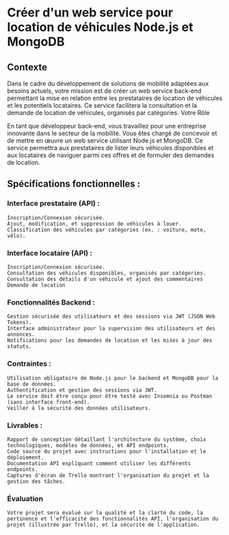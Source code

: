 
# Créer d'un web service pour location de véhicules Node.js et MongoDB
## Contexte

Dans le cadre du développement de solutions de mobilité adaptées aux besoins actuels, votre mission est de créer un web service back-end permettant la mise en relation entre les prestataires de location de véhicules et les potentiels locataires. Ce service facilitera la consultation et la demande de location de véhicules, organisés par catégories.
Votre Rôle

En tant que développeur back-end, vous travaillez pour une entreprise innovante dans le secteur de la mobilité. Vous êtes chargé de concevoir et de mettre en œuvre un web service utilisant Node.js et MongoDB. Ce service permettra aux prestataires de lister leurs véhicules disponibles et aux locataires de naviguer parmi ces offres et de formuler des demandes de location.

## Spécifications fonctionnelles :

### Interface prestataire (API) :

    Inscription/Connexion sécurisée.
    Ajout, modification, et suppression de véhicules à louer.
    Classification des véhicules par catégories (ex. : voiture, moto, vélo). 

### Interface locataire (API) :

    Inscription/Connexion sécurisée.
    Consultation des véhicules disponibles, organisés par catégories.
    Consultation des détails d'un véhicule et ajout des commentaires 
    Demande de location 

### Fonctionnalités Backend :

    Gestion sécurisée des utilisateurs et des sessions via JWT (JSON Web Tokens).
    Interface administrateur pour la supervision des utilisateurs et des annonces.
    Notifications pour les demandes de location et les mises à jour des statuts.

### Contraintes :

    Utilisation obligatoire de Node.js pour le backend et MongoDB pour la base de données.
    Authentification et gestion des sessions via JWT.
    Le service doit être conçu pour être testé avec Insomnia ou Postman (sans interface front-end).
    Veiller à la sécurité des données utilisateurs.

### Livrables :

    Rapport de conception détaillant l'architecture du système, choix technologiques, modèles de données, et API endpoints.
    Code source du projet avec instructions pour l'installation et le déploiement.
    Documentation API expliquant comment utiliser les différents endpoints.
    Captures d'écran de Trello montrant l'organisation du projet et la gestion des tâches.

### Évaluation
    Votre projet sera évalué sur la qualité et la clarté du code, la pertinence et l'efficacité des fonctionnalités API, l'organisation du projet (illustrée par Trello), et la sécurité de l'application.
